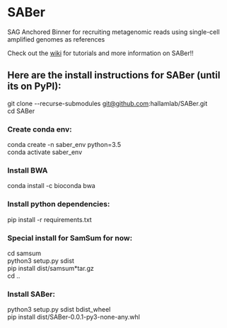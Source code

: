 # SABer
SAG Anchored Binner for recruiting metagenomic reads using single-cell amplified genomes as references

Check out the [wiki]() for tutorials and more information on SABer!!


## Here are the install instructions for SABer (until its on PyPI):
git clone --recurse-submodules git@github.com:hallamlab/SABer.git  
cd SABer  

### Create conda env:
conda create -n saber_env python=3.5  
conda activate saber_env  

### Install BWA
conda install -c bioconda bwa

### Install python dependencies:
pip install -r requirements.txt  
  
### Special install for SamSum for now:
cd samsum  
python3 setup.py sdist  
pip install dist/samsum*tar.gz  
cd ..  
  
### Install SABer:
python3 setup.py sdist bdist_wheel  
pip install dist/SABer-0.0.1-py3-none-any.whl  
